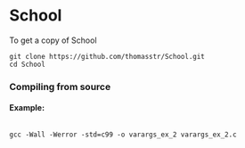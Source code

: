 <h1>School</h1>


To get a copy of School

<pre>
<code>git clone https://github.com/thomasstr/School.git
cd School</code>
</pre>


<h3>Compiling from source</h3>

<h4>Example:</h4>
<code>
gcc -Wall -Werror -std=c99 -o varargs_ex_2 varargs_ex_2.c
</code>